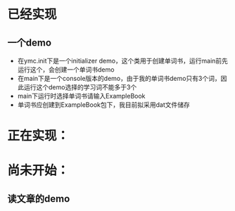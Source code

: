 # 已经实现
## 一个demo
- 在ymc.init下是一个initializer demo，这个类用于创建单词书，运行main前先运行这个，会创建一个单词书demo
- 在main下是一个console版本的demo，由于我的单词书demo只有3个词，因此运行这个demo选择的学习词不能多于3个
- main下运行时选择单词书请输入ExampleBook
- 单词书应创建到ExampleBook包下，我目前拟采用dat文件储存
# 正在实现：

# 尚未开始：
## 读文章的demo